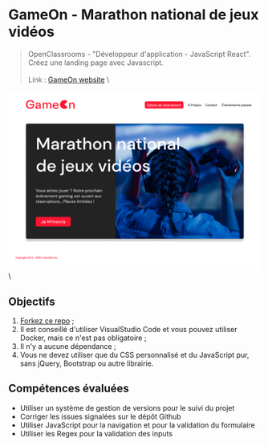 # GameOn - Marathon national de jeux vidéos

> OpenClassrooms - "Développeur d'application - JavaScript React".  
> Créez une landing page avec Javascript.  
\
> Link : [GameOn website](https://yann-github.github.io/GameOn-website-FR/starterOnly/) 
\

![Website Mockup](./starterOnly/HomePage.png)
\

## Objectifs

1. [Forkez ce repo](https://github.com/OpenClassrooms-Student-Center/GameOn-website-FR/) ;
2. Il est conseillé d'utiliser VisualStudio Code et vous pouvez utiliser Docker, mais ce n'est pas obligatoire ;
3. Il n'y a aucune dépendance ;
4. Vous ne devez utiliser que du CSS personnalisé et du JavaScript pur, sans jQuery, Bootstrap ou autre librairie.

## Compétences évaluées

- Utiliser un système de gestion de versions pour le suivi du projet
- Corriger les issues signalées sur le dépôt Github
- Utiliser JavaScript pour la navigation et pour la validation du formulaire
- Utiliser les Regex pour la validation des inputs
